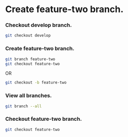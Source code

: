 # Create feature-two branch.

### Checkout develop branch.

```sh
git checkout develop
```

### Create feature-two branch.

```sh
git branch feature-two
git checkout feature-two
```

OR

```sh
git checkout -b feature-two
```

### View all branches.

```sh
git branch --all
```

### Checkout feature-two branch.

```sh
git checkout feature-two
```
